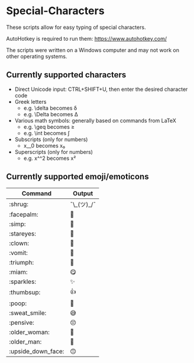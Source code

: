 # Special-Characters

These scripts allow for easy typing of special characters. 

AutoHotkey is required to run them: https://www.autohotkey.com/

The scripts were written on a Windows computer and may not work on other operating systems.

## Currently supported characters
* Direct Unicode input: CTRL+SHIFT+U, then enter the desired character code
* Greek letters
  * e.g. \\delta becomes δ
  * e.g. \\Delta becomes Δ
* Various math symbols: generally based on commands from LaTeX
  * e.g. \\geq becomes ≥
  * e.g. \\int becomes ∫
* Subscripts (only for numbers)
  * x__0 becomes x₀
* Superscripts (only for numbers)
  * e.g. x^^2 becomes x²

## Currently supported emoji/emoticons
| Command             | Output
| ------------------- | ----------
| :​shrug:            | ¯&#92;\_(ツ)\_/¯  
| :​facepalm:         |  🤦  
| :​simp:             | 🥺  
| :​stareyes:         | 🤩  
| :​clown:            | 🤡  
| :​vomit:            | 🤮  
| :​triumph:          | 😤  
| :​miam:             | 😋  
| :​sparkles:         | ✨  
| :​thumbsup:         | 👍
| :​poop:             | 💩
| :​sweat_smile:      | 😅
| :​pensive:          | 😔
| :​older_woman:      | 👵
| :​older_man:        | 👴
| :​upside_down_face: | 🙃
